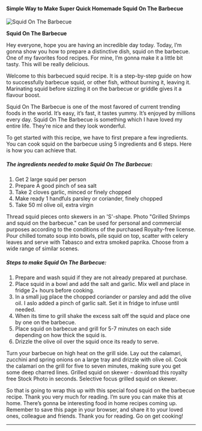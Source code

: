             

#### Simple Way to Make Super Quick Homemade Squid On The Barbecue

![Squid On The Barbecue](https://img-global.cpcdn.com/recipes/5498441522216960/751x532cq70/squid-on-the-barbecue-recipe-main-photo.jpg)

**Squid On The Barbecue**

Hey everyone, hope you are having an incredible day today. Today, I’m gonna show you how to prepare a distinctive dish, squid on the barbecue. One of my favorites food recipes. For mine, I’m gonna make it a little bit tasty. This will be really delicious.

Welcome to this barbecued squid recipe. It is a step-by-step guide on how to successfully barbecue squid, or other fish, without burning it, leaving it. Marinating squid before sizzling it on the barbecue or griddle gives it a flavour boost.

Squid On The Barbecue is one of the most favored of current trending foods in the world. It’s easy, it’s fast, it tastes yummy. It’s enjoyed by millions every day. Squid On The Barbecue is something which I have loved my entire life. They’re nice and they look wonderful.

To get started with this recipe, we have to first prepare a few ingredients. You can cook squid on the barbecue using 5 ingredients and 6 steps. Here is how you can achieve that.

##### The ingredients needed to make Squid On The Barbecue:

1.  Get 2 large squid per person
2.  Prepare A good pinch of sea salt
3.  Take 2 cloves garlic, minced or finely chopped
4.  Make ready 1 handfuls parsley or coriander, finely chopped
5.  Take 50 ml olive oil, extra virgin

Thread squid pieces onto skewers in an 'S'-shape. Photo "Grilled Shrimps and squid on the barbecue." can be used for personal and commercial purposes according to the conditions of the purchased Royalty-free license. Pour chilled tomato soup into bowls, pile squid on top, scatter with celery leaves and serve with Tabasco and extra smoked paprika. Choose from a wide range of similar scenes.

##### Steps to make Squid On The Barbecue:

1.  Prepare and wash squid if they are not already prepared at purchase.
2.  Place squid in a bowl and add the salt and garlic. Mix well and place in fridge 2+ hours before cooking.
3.  In a small jug place the chopped coriander or parsley and add the olive oil. I aslo added a pinch of garlic salt. Set it in fridge to infuse until needed.
4.  When its time to grill shake the excess salt off the squid and place one by one on the barbecue.
5.  Place squid on barbecue and grill for 5-7 minutes on each side depending on how thick the squid is.
6.  Drizzle the olive oil over the squid once its ready to serve.

Turn your barbecue on high heat on the grill side. Lay out the calamari, zucchini and spring onions on a large tray and drizzle with olive oil. Cook the calamari on the grill for five to seven minutes, making sure you get some deep charred lines. Grilled squid on skewer - download this royalty free Stock Photo in seconds. Selective focus grilled squid on skewer.

So that is going to wrap this up with this special food squid on the barbecue recipe. Thank you very much for reading. I’m sure you can make this at home. There’s gonna be interesting food in home recipes coming up. Remember to save this page in your browser, and share it to your loved ones, colleague and friends. Thank you for reading. Go on get cooking!

* * *